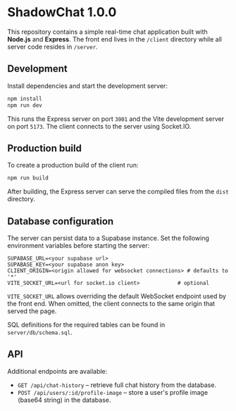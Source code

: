 # ShadowChat 1.0.0

This repository contains a simple real-time chat application built with **Node.js** and **Express**. The front end lives in the `/client` directory while all server code resides in `/server`.

## Development

Install dependencies and start the development server:

```bash
npm install
npm run dev
```

This runs the Express server on port `3001` and the Vite development server on port `5173`. The client connects to the server using Socket.IO.

## Production build

To create a production build of the client run:

```bash
npm run build
```

After building, the Express server can serve the compiled files from the `dist` directory.

## Database configuration

The server can persist data to a Supabase instance. Set the following environment
variables before starting the server:

```
SUPABASE_URL=<your supabase url>
SUPABASE_KEY=<your supabase anon key>
CLIENT_ORIGIN=<origin allowed for websocket connections> # defaults to '*'
VITE_SOCKET_URL=<url for socket.io client>            # optional
```

`VITE_SOCKET_URL` allows overriding the default WebSocket endpoint
used by the front end. When omitted, the client connects to the same
origin that served the page.

SQL definitions for the required tables can be found in `server/db/schema.sql`.

## API

Additional endpoints are available:

- `GET /api/chat-history` – retrieve full chat history from the database.
- `POST /api/users/:id/profile-image` – store a user's profile image (base64 string) in the database.

